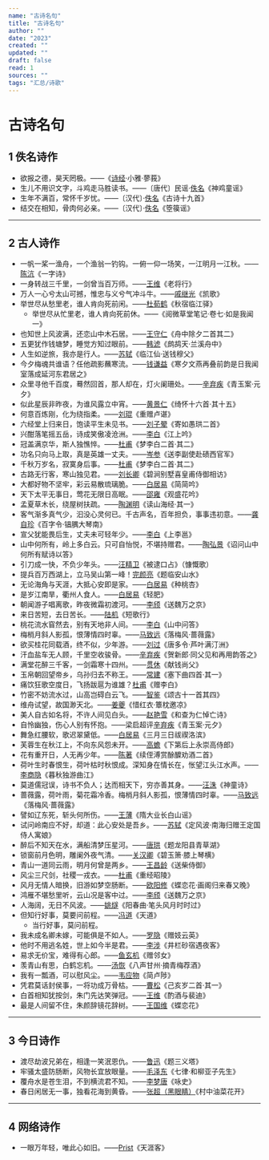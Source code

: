```yaml
---
name: "古诗名句"
title: "古诗名句"
author: ""
date: "2023"
created: ""
updated: ""
draft: false
read: 1
sources: ""
tags: "汇总/诗歌"
---
```


# 古诗名句

## 1 佚名诗作

- 欲报之德，昊天罔极。——《[诗经](../book/诗经.md)·小雅·蓼莪》
- 生儿不用识文字，斗鸡走马胜读书。——〔唐代〕民谣·[佚名](../wiki/佚名.md)《神鸡童谣》
- 生年不满百，常怀千岁忧。——〔汉代〕·[佚名](../wiki/佚名.md)《古诗十九首》
- 结交在相知，骨肉何必亲。——〔汉代〕·[佚名](../wiki/佚名.md)《箜篌谣》

---

## 2 古人诗作

- 一帆一桨一渔舟，一个渔翁一钓钩。一俯一仰一场笑，一江明月一江秋。——[陈沆](../wiki/陈沆.md)《一字诗》
- 一身转战三千里，一剑曾当百万师。——[王维](../wiki/王维.md)《老将行》
- 万人一心兮太山可撼，惟忠与义兮气冲斗牛。——[戚继光](../wiki/戚继光.md)《凯歌》
- 举世尽从愁里老，谁人肯向死前闲。——[杜荀鹤](../wiki/杜荀鹤.md)《秋宿临江驿》
  - 举世尽从忙里老，谁人肯向死前休。——《阅微草堂笔记·卷七·如是我闻一》
- 也知世上风波满，还恋山中木石居。——[王守仁](../wiki/王守仁.md)《舟中除夕二首其二》
- 五更犹作钱塘梦，睡觉方知过眼前。——[韩淲](../wiki/韩淲.md)《鹧鸪天·兰溪舟中》
- 人生如逆旅，我亦是行人。——[苏轼](../wiki/苏轼.md)《临江仙·送钱穆父》
- 今夕梅魂共谁语？任他疏影蘸寒流。——[钱谦益](../wiki/钱谦益.md)《寒夕文燕再叠前韵是日我闻室落成延河东君居之》
- 众里寻他千百度，蓦然回首，那人却在，灯火阑珊处。——[辛弃疾](../wiki/辛弃疾.md)《青玉案·元夕》
- 似此星辰非昨夜，为谁风露立中宵。——[黄景仁](../wiki/黄景仁.md)《绮怀十六首·其十五》
- 何意百炼刚，化为绕指柔。——[刘琨](../wiki/刘琨.md)《重赠卢谌》
- 六经堂上归来日，饱读平生未见书。——[刘子翚](../wiki/刘子翚.md)《寄如愚珙二首》
- 兴酣落笔摇五岳，诗成笑傲凌沧洲。——[李白](../wiki/李白.md)《江上吟》
- 冠盖满京华，斯人独憔悴。——[杜甫](../wiki/杜甫.md)《梦李白二首·其二》
- 功名只向马上取，真是英雄一丈夫。——[岑参](../wiki/岑参.md)《送李副使赴碛西官军》
- 千秋万岁名，寂寞身后事。——[杜甫](../wiki/杜甫.md)《梦李白二首·其二》
- 古路无行客，寒山独见君。——[刘长卿](../wiki/刘长卿.md)《碧涧别墅喜皇甫侍御相访》
- 大都好物不坚牢，彩云易散琉璃脆。——[白居易](../wiki/白居易.md)《简简吟》
- 天下太平无事日，莺花无限日高眠。——[邵雍](../wiki/邵雍.md)《观盛花吟》
- 孟夏草木长，绕屋树扶疏。——[陶渊明](../wiki/陶渊明.md)《读山海经·其一》
- 客气渐多真气少，汩没心灵何已。千古声名，百年担负，事事违初意。——[龚自珍](../wiki/龚自珍.md)《百字令·锠腢大琴南》
- 宣父犹能畏后生，丈夫未可轻年少。——[李白](../wiki/李白.md)《上李邕》
- 山中何所有，岭上多白云。只可自怡悦，不堪持赠君。——[陶弘景](../wiki/陶弘景.md)《诏问山中何所有赋诗以答》
- 引刀成一快，不负少年头。——[汪精卫](../wiki/汪精卫.md)《被逮口占》（慷慨歌）
- 提兵百万西湖上，立马吴山第一峰！[完颜亮](../wiki/完颜亮.md)《题临安山水》
- 无论海角与天涯，大抵心安即是家。——[白居易](../wiki/白居易.md)《种桃杏》
- 是岁江南旱，衢州人食人。——[白居易](../wiki/白居易.md)《轻肥》
- 朝闻游子唱离歌，昨夜微霜初渡河。——[李颀](../wiki/李颀.md)《送魏万之京》
- 来日苦短，去日苦长。——[陆机](../wiki/陆机.md)《短歌行》
- 桃花流水窅然去，别有天地非人间。——[李白](../wiki/李白.md)《山中问答》
- 梅梢月斜人影孤，恨薄情四时辜。——[马致远](../wiki/马致远.md)《落梅风·蔷薇露》
- 欲买桂花同载酒，终不似，少年游。——[刘过](../wiki/刘过.md)《唐多令·芦叶满汀洲》
- 汗血盐车无人顾，千里空收骏骨。——[辛弃疾](../wiki/辛弃疾.md)《贺新郎·同父见和再用韵答之》
- 满堂花醉三千客，一剑霜寒十四州。——[贯休](../wiki/贯休.md)《献钱尚父》
- 玉帛朝回望帝乡，乌孙归去不称王。——[常建](../wiki/常建.md)《塞下曲四首·其一》
- 痛饮狂歌空度日，飞扬跋扈为谁雄？[杜甫](../wiki/杜甫.md)《赠李白》
- 竹密不妨流水过，山高岂碍白云飞。——[智鉴](../wiki/智鉴.md)《颂古十一首其四》
- 维舟试望，故国渺天北。——[姜夔](../wiki/姜夔.md)《惜红衣·簟枕邀凉》
- 美人自古如名将，不许人间见白头。——[赵艳雪](../wiki/赵艳雪.md)《和查为仁悼亡诗》
- 自怜幽独，伤心人别有怀抱。——梁启超评[辛弃疾](../wiki/辛弃疾.md)《青玉案·元夕》
- 舞急红腰软，歌迟翠黛低。——[白居易](../wiki/白居易.md)《三月三日祓禊洛滨》
- 芙蓉生在秋江上，不向东风怨未开。——[高蟾](../wiki/高蟾.md)《下第后上永崇高侍郎》
- 花有重开日，人无再少年。——[陈著](../wiki/陈著.md)《续侄溥赏酴醾劝酒二首》
- 荷叶生时春恨生，荷叶枯时秋恨成。深知身在情长在，怅望江头江水声。——[李商隐](../wiki/李商隐.md)《暮秋独游曲江》
- 莫道儒冠误，诗书不负人；达而相天下，穷亦善其身。——[汪洙](../wiki/汪洙.md)《神童诗》
- 蔷薇露，荷叶雨，菊花霜冷香。梅梢月斜人影孤，恨薄情四时辜。——[马致远](../wiki/马致远.md)《落梅风·蔷薇露》
- 譬如辽东死，斩头何所伤。——[王薄](../wiki/王薄.md)《隋大业长白山谣》
- 试问岭南应不好，却道：此心安处是吾乡。——[苏轼](../wiki/苏轼.md)《定风波·南海归赠王定国侍人寓娘》
- 醉后不知天在水，满船清梦压星河。——[唐珙](../wiki/唐珙.md)《题龙阳县青草湖》
- 锁窗前月色明，雕阑外夜气清。——[关汉卿](../wiki/关汉卿)《碧玉箫·膝上琴横》
- 青山一道同云雨，明月何曾是两乡。——[王昌龄](../wiki/王昌龄.md)《送柴侍御》
- 风尘三尺剑，社稷一戎衣。——[杜甫](../wiki/杜甫.md)《重经昭陵》
- 风月无情人暗换，旧游如梦空肠断。——[欧阳修](../wiki/欧阳修.md)《蝶恋花·画阁归来春又晚》
- 鸿雁不堪愁里听，云山况是客中过。——[李颀](../wiki/李颀.md)《送魏万之京》
- 人海阔，无日不风波。——[姚燧](../wiki/姚燧.md)《阳春曲·笔头风月时时过》
- 但知行好事，莫要问前程。——[冯道](../wiki/冯道.md)《天道》
  - 当行好事，莫问前程。
- 我未成名卿未嫁，可能俱是不如人。——[罗隐](../wiki/罗隐.md)《赠妓云英》
- 他时不用逃名姓，世上如今半是君。——[李涉](../wiki/李涉.md)《井栏砂宿遇夜客》
- 易求无价宝，难得有心郎。——[鱼玄机](../wiki/鱼玄机.md)《赠邻女》
- 羡青山有思，白鹤忘机。——[汤恢](../wiki/汤恢.md)《八声甘州·摘青梅荐酒》
- 我有一瓢酒，可以慰风尘。——[韦应物](../wiki/韦应物.md)《简卢陟》
- 凭君莫话封侯事，一将功成万骨枯。——[曹松](../wiki/曹松.md)《己亥岁二首·其一》
- 白首相知犹按剑，朱门先达笑弹冠。——[王维](../wiki/王维.md)《酌酒与裴迪》
- 最是人间留不住，朱颜辞镜花辞树。——[王国维](../wiki/王国维.md)《蝶恋花》

---

## 3 今日诗作

- 渡尽劫波兄弟在，相逢一笑泯恩仇。——[鲁迅](../wiki/鲁迅.md)《题三义塔》
- 牢骚太盛防肠断，风物长宜放眼量。——[毛泽东](../wiki/毛泽东.md)《七律·和柳亚子先生》
- 覆舟水是苍生泪，不到横流君不知。——[李梦唐](../wiki/李梦唐.md)《咏史》
- 春日闲居无一事，独看花海到黄昏。——[张超（黑眼睛）](../wiki/张超.md)《村中油菜花开》

---

## 4 网络诗作

- 一眼万年轻，唯此心如旧。——[Prist](../wiki/Prist.md)《天涯客》
